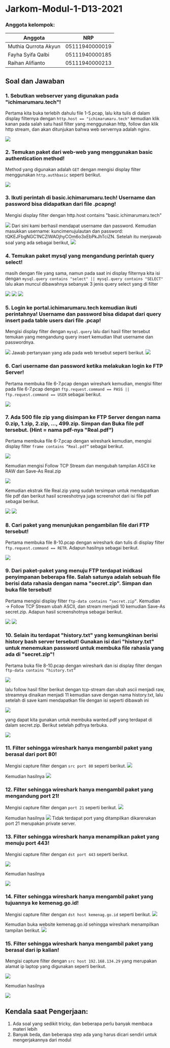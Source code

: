 # Jarkom-Modul-1-D13-2021

### Anggota kelompok:
Anggota | NRP
------------- | -------------
Muthia Qurrota Akyun | 05111940000019
Fayha Syifa Qalbi | 05111940000185
Raihan Alifianto | 05111940000213

## Soal dan Jawaban
### 1. Sebutkan webserver yang digunakan pada "ichimarumaru.tech"! 
Pertama kita buka terlebih dahulu file 1-5.pcap, lalu kita tulis di dalam display filternya dengan `http.host == "ichimarumaru.tech"` kemudian klik kanan pada salah satu hasil filter yang menggunakan http, follow dan klik http stream, dan akan ditunjukan bahwa web servernya adalah nginx.

<img src="https://github.com/muthiaqrrta/Jarkom-Modul-1-D13-2021/blob/main/Screenshot/no1.png">

### 2. Temukan paket dari web-web yang menggunakan basic authentication method!
Method yang digunakan adalah `GET` dengan mengisi display filter menggunakan `http.authbasic` seperti berikut.

<img src="https://github.com/muthiaqrrta/Jarkom-Modul-1-D13-2021/blob/main/Screenshot/no2.png">

### 3. Ikuti perintah di basic.ichimarumaru.tech! Username dan password bisa didapatkan dari file .pcapng!
Mengisi display filter dengan http.host contains "basic.ichimarumaru.tech"

<img src="https://github.com/muthiaqrrta/Jarkom-Modul-1-D13-2021/blob/main/Screenshot/no3-1.png">
Dari sini kami berhasil mendapat username dan password. Kemudian masukkan username: kuncimenujulautan dan password: tQKEJFbgNGC1NCZlWAOjhyCOm6o3xEbPkJhTciZN. Setelah itu menjawab soal yang ada sebagai berikut, 

<img src="https://github.com/muthiaqrrta/Jarkom-Modul-1-D13-2021/blob/main/Screenshot/no3-2.png">

### 4. Temukan paket mysql yang mengandung perintah query select!
masih dengan file yang sama, namun pada saat ini display filternya kita isi dengan `mysql.query contains "select" || mysql.query contains "SELECT"` lalu akan muncul dibawahnya sebanyak 3 jenis query select yang di filter

<img src="https://github.com/muthiaqrrta/Jarkom-Modul-1-D13-2021/blob/main/Screenshot/no4-1.png">
<img src="https://github.com/muthiaqrrta/Jarkom-Modul-1-D13-2021/blob/main/Screenshot/no4-2.png">
<img src="https://github.com/muthiaqrrta/Jarkom-Modul-1-D13-2021/blob/main/Screenshot/no4-3.png">

### 5. Login ke portal.ichimarumaru.tech kemudian ikuti perintahnya! Username dan password bisa didapat dari query insert pada table users dari file .pcap!
Mengisi display filter dengan `mysql.query` lalu dari hasil filter tersebut temukan yang mengandung query insert kemudian lihat username dan passwordnya.

<img src="https://github.com/muthiaqrrta/Jarkom-Modul-1-D13-2021/blob/main/Screenshot/no5.png">
Jawab pertanyaan yang ada pada web tersebut seperti berikut.

<img src="https://github.com/muthiaqrrta/Jarkom-Modul-1-D13-2021/blob/main/Screenshot/no5-2.png">

### 6. Cari username dan password ketika melakukan login ke FTP Server!
Pertama membuka file 6-7.pcap dengan wireshark kemudian, mengisi filter pada file 6-7.pcap dengan `ftp.request.command == PASS || ftp.request.command == USER` sebagai berikut.

<img src="https://github.com/muthiaqrrta/Jarkom-Modul-1-D13-2021/blob/main/Screenshot/no6.png">

### 7. Ada 500 file zip yang disimpan ke FTP Server dengan nama 0.zip, 1.zip, 2.zip, ..., 499.zip. Simpan dan Buka file pdf tersebut. (Hint = nama pdf-nya "Real.pdf")
Pertama membuka file 6-7.pcap dengan wireshark kemudian, mengisi display filter `frame contains “Real.pdf”` sebagai berikut.

<img src="https://github.com/muthiaqrrta/Jarkom-Modul-1-D13-2021/blob/main/Screenshot/no7-1.png">

Kemudian mengisi Follow TCP Stream dan mengubah tampilan ASCII ke RAW dan Save-As Real.zip

<img src="https://github.com/muthiaqrrta/Jarkom-Modul-1-D13-2021/blob/main/Screenshot/no7-2.png">

Kemudian ekstrak file Real.zip yang sudah tersimpan untuk mendapatkan file pdf dan berikut hasil screeshotnya juga screenshot dari isi file pdf sebagai berikut.

<img src="https://github.com/muthiaqrrta/Jarkom-Modul-1-D13-2021/blob/main/Screenshot/no7-3.png">
<img src="https://github.com/muthiaqrrta/Jarkom-Modul-1-D13-2021/blob/main/Screenshot/no7-4.png">

### 8. Cari paket yang menunjukan pengambilan file dari FTP tersebut!
Pertama membuka file 8-10.pcap dengan wireshark dan tulis di display filter `ftp.request.command == RETR`. Adapun hasilnya sebagai berikut.

<img src="https://github.com/muthiaqrrta/Jarkom-Modul-1-D13-2021/blob/main/Screenshot/no8-3.png">

### 9. Dari paket-paket yang menuju FTP terdapat inidkasi penyimpanan beberapa file. Salah satunya adalah sebuah file berisi data rahasia dengan nama "secret.zip". Simpan dan buka file tersebut!
Pertama mengisi display filter `ftp-data contains “secret.zip”`. Kemudian → Follow TCP Stream ubah ASCII, dan stream menjadi 10 kemudian Save-As secret.zip. Adapun hasil screenshotnya sebagai berikut.

<img src="https://github.com/muthiaqrrta/Jarkom-Modul-1-D13-2021/blob/main/Screenshot/no9-1.png">
<img src="https://github.com/muthiaqrrta/Jarkom-Modul-1-D13-2021/blob/main/Screenshot/no9-2.png">

### 10. Selain itu terdapat "history.txt" yang kemungkinan berisi history bash server tersebut! Gunakan isi dari "history.txt" untuk menemukan password untuk membuka file rahasia yang ada di "secret.zip"!
Pertama buka file 8-10.pcap dengan wireshark dan isi display filter dengan `ftp-data contains “history.txt”`

<img src="https://github.com/muthiaqrrta/Jarkom-Modul-1-D13-2021/blob/main/Screenshot/no10-1.png">

lalu follow hasil filter berikut dengan tcp-stream dan ubah ascii menjadi raw, streamnya dinaikan menjadi 11 kemudian save dengan nama history.txt, lalu setelah di save kami mendapatkan file dengan isi seperti dibawah ini

<img src="https://github.com/muthiaqrrta/Jarkom-Modul-1-D13-2021/blob/main/Screenshot/no10-2.png">

yang dapat kita gunakan untuk membuka wanted.pdf yang terdapat di dalam secret.zip. Berikut setelah pdfnya terbuka.

<img src="https://github.com/muthiaqrrta/Jarkom-Modul-1-D13-2021/blob/main/Screenshot/no10-3.png">

### 11. Filter sehingga wireshark hanya mengambil paket yang berasal dari port 80! 
Mengisi capture filter dengan `src port 80` seperti berikut.
<img src="https://github.com/muthiaqrrta/Jarkom-Modul-1-D13-2021/blob/main/Screenshot/no11-1.png">

Kemudian hasilnya 
<img src="https://github.com/muthiaqrrta/Jarkom-Modul-1-D13-2021/blob/main/Screenshot/no11-2.png">

### 12. Filter sehingga wireshark hanya mengambil paket yang mengandung port 21!
Mengisi capture filter dengan `port 21` seperti berikut.
<img src="https://github.com/muthiaqrrta/Jarkom-Modul-1-D13-2021/blob/main/Screenshot/no12-1.png">

Kemudian hasilnya 
<img src="https://github.com/muthiaqrrta/Jarkom-Modul-1-D13-2021/blob/main/Screenshot/no12-2.png">
Tidak terdapat port yang ditampilkan dikarenakan port 21 merupakan private server.

### 13. Filter sehingga wireshark hanya menampilkan paket yang menuju port 443!
Mengisi capture filter dengan `dst port 443` seperti berikut.

<img src="https://github.com/muthiaqrrta/Jarkom-Modul-1-D13-2021/blob/main/Screenshot/no13-1.png">

Kemudian hasilnya 

<img src="https://github.com/muthiaqrrta/Jarkom-Modul-1-D13-2021/blob/main/Screenshot/no13-2.png">

### 14. Filter sehingga wireshark hanya mengambil paket yang tujuannya ke kemenag.go.id!
Mengisi capture filter dengan `dst host kemenag.go.id` seperti berikut.
<img src="https://github.com/muthiaqrrta/Jarkom-Modul-1-D13-2021/blob/main/Screenshot/no14-1.png">

Kemudian buka website kemenag.go.id sehingga wireshark menampilkan tampilan berikut.
<img src="https://github.com/muthiaqrrta/Jarkom-Modul-1-D13-2021/blob/main/Screenshot/no14-2.png">

### 15. Filter sehingga wireshark hanya mengambil paket yang berasal dari ip kalian!
Mengisi capture filter dengan `src host 192.168.134.29` yang merupakan alamat ip laptop yang digunakan seperti berikut.

<img src="https://github.com/muthiaqrrta/Jarkom-Modul-1-D13-2021/blob/main/Screenshot/no15-1.png">

Kemudian hasilnya 

<img src="https://github.com/muthiaqrrta/Jarkom-Modul-1-D13-2021/blob/main/Screenshot/no15-2.png">


## Kendala saat Pengerjaan:
1. Ada soal yang sedikit tricky, dan beberapa perlu banyak membaca materi lebih 
2. Banyak beda, dan beberapa step ada yang harus dicari sendiri untuk mengerjakannya dari modul
